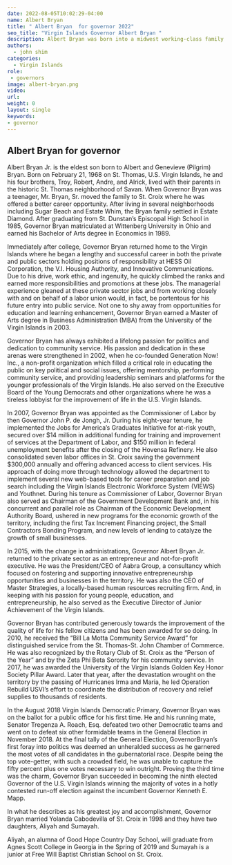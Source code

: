```yaml
---
date: 2022-08-05T10:02:29-04:00
name: Albert Bryan  
title: " Albert Bryan  for governor 2022"
seo_title: "Virgin Islands Governor Albert Bryan "
description: Albert Bryan was born into a midwest working-class family. 
authors:
  - john shim
categories:
  - Virgin Islands
role:
 - governors
image: albert-bryan.png
video:
url: 
weight: 0
layout: single
keywords:
- governor 
---
```


## Albert Bryan  for governor 
Albert Bryan Jr. is the eldest son born to Albert and Genevieve (Pilgrim) Bryan. Born on February 21, 1968 on St. Thomas, U.S. Virgin Islands, he and his four brothers, Troy, Robert, Andre, and Alrick, lived with their parents in the historic St. Thomas neighborhood of Savan. When Governor Bryan was a teenager, Mr. Bryan, Sr. moved the family to St. Croix where he was offered a better career opportunity. After living in several neighborhoods including Sugar Beach and Estate Whim, the Bryan family settled in Estate Diamond. After graduating from St. Dunstan’s Episcopal High School in 1985, Governor Bryan matriculated at Wittenberg University in Ohio and earned his Bachelor of Arts degree in Economics in 1989. 

Immediately after college, Governor Bryan returned home to the Virgin Islands where he began a lengthy and successful career in both the private and public sectors holding positions of responsibility at HESS Oil Corporation, the V.I. Housing Authority, and Innovative Communications. Due to his drive, work ethic, and ingenuity, he quickly climbed the ranks and earned more responsibilities and promotions at these jobs. The managerial experience gleaned at these private sector jobs and from working closely with and on behalf of a labor union would, in fact, be portentous for his future entry into public service. Not one to shy away from opportunities for education and learning enhancement, Governor Bryan earned a Master of Arts degree in Business Administration (MBA) from the University of the Virgin Islands in 2003. 

Governor Bryan has always exhibited a lifelong passion for politics and dedication to community service. His passion and dedication in these arenas were strengthened in 2002, when he co-founded Generation Now! Inc., a non-profit organization which filled a critical role in educating the public on key political and social issues, offering mentorship, performing community service, and providing leadership seminars and platforms for the younger professionals of the Virgin Islands. He also served on the Executive Board of the Young Democrats and other organizations where he was a tireless lobbyist for the improvement of life in the U.S. Virgin Islands. 

In 2007, Governor Bryan was appointed as the Commissioner of Labor by then Governor John P. de Jongh, Jr. During his eight-year tenure, he implemented the Jobs for America’s Graduates Initiative for at-risk youth, secured over $14 million in additional funding for training and improvement of services at the Department of Labor, and $150 million in federal unemployment benefits after the closing of the Hovensa Refinery. He also consolidated seven labor offices in St. Croix saving the government $300,000 annually and offering advanced access to client services. His approach of doing more through technology allowed the department to implement several new web-based tools for career preparation and job search including the Virgin Islands Electronic Workforce System (VIEWS) and Youthnet. During his tenure as Commissioner of Labor, Governor Bryan also served as Chairman of the Government Development Bank and, in his concurrent and parallel role as Chairman of the Economic Development Authority Board, ushered in new programs for the economic growth of the territory, including the first Tax Increment Financing project, the Small Contractors Bonding Program, and new levels of lending to catalyze the growth of small businesses. 

In 2015, with the change in administrations, Governor Albert Bryan Jr. returned to the private sector as an entrepreneur and not-for-profit executive. He was the President/CEO of Aabra Group, a consultancy which focused on fostering and supporting innovative entrepreneurship opportunities and businesses in the territory. He was also the CEO of Master Strategies, a locally-based human resources recruiting firm. And, in keeping with his passion for young people, education, and entrepreneurship, he also served as the Executive Director of Junior Achievement of the Virgin Islands. 

Governor Bryan has contributed generously towards the improvement of the quality of life for his fellow citizens and has been awarded for so doing. In 2010, he received the “Bill La Motta Community Service Award” for distinguished service from the St. Thomas-St. John Chamber of Commerce. He was also recognized by the Rotary Club of St. Croix as the “Person of the Year” and by the Zeta Phi Beta Sorority for his community service. In 2017, he was awarded the University of the Virgin Islands Golden Key Honor Society Pillar Award. Later that year, after the devastation wrought on the territory by the passing of Hurricanes Irma and Maria, he led Operation Rebuild USVI’s effort to coordinate the distribution of recovery and relief supplies to thousands of residents. 

In the August 2018 Virgin Islands Democratic Primary, Governor Bryan was on the ballot for a public office for his first time. He and his running mate, Senator Tregenza A. Roach, Esq. defeated two other Democratic teams and went on to defeat six other formidable teams in the General Election in November 2018. At the final tally of the General Election, GovernorBryan’s first foray into politics was deemed an unheralded success as he garnered the most votes of all candidates in the gubernatorial race. Despite being the top vote-getter, with such a crowded field, he was unable to capture the fifty percent plus one votes necessary to win outright. Proving the third time was the charm, Governor Bryan succeeded in becoming the ninth elected Governor of the U.S. Virgin Islands winning the majority of votes in a hotly contested run-off election against the incumbent Governor Kenneth E. Mapp. 

In what he describes as his greatest joy and accomplishment, Governor Bryan married Yolanda Cabodevilla of St. Croix in 1998 and they have two daughters, Aliyah and Sumayah. 

Aliyah, an alumna of Good Hope Country Day School, will graduate from Agnes Scott College in Georgia in the Spring of 2019 and Sumayah is a junior at Free Will Baptist Christian School on St. Croix. 